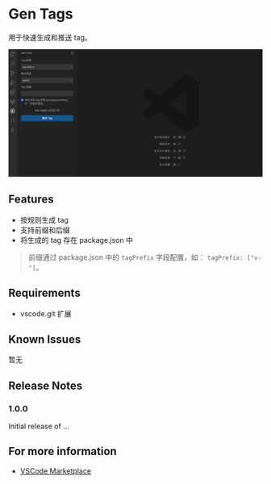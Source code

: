 # Gen Tags

用于快速生成和推送 tag。

![view](src/assets/view.jpg)

## Features

- 按规则生成 tag
- 支持前缀和后缀
- 将生成的 tag 存在 package.json 中

> 前缀通过 package.json 中的 `tagPrefix` 字段配置，如： `tagPrefix: ["v-"]`。

## Requirements

- vscode.git 扩展

## Known Issues

暂无

## Release Notes

### 1.0.0

Initial release of ...

## For more information

* [VSCode Marketplace](https://marketplace.visualstudio.com/items?itemName=zhaoqing.gen-tags)
